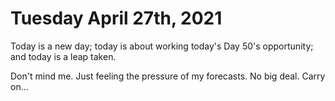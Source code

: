 # Tuesday April 27th, 2021

Today is a new day; today is about working today's Day 50's opportunity; and today is a leap taken.

Don't mind me. Just feeling the pressure of my forecasts. No big deal. Carry on...
